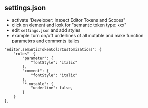 ## settings.json
* activate "Developer: Inspect Editor Tokens and Scopes"
* click on element and look for "semantic token type: xxx"
* edit `settings.json` and add styles
* example: turn on/off underlines of all mutable and make function parameters and comments italics
```
"editor.semanticTokenColorCustomizations": {
	"rules": {
		"parameter": {
			"fontStyle": "italic"
		},
		"comment": {
			"fontStyle": "italic"
		},
		"*.mutable": {
			"underline": false,
		}
	}
},
```